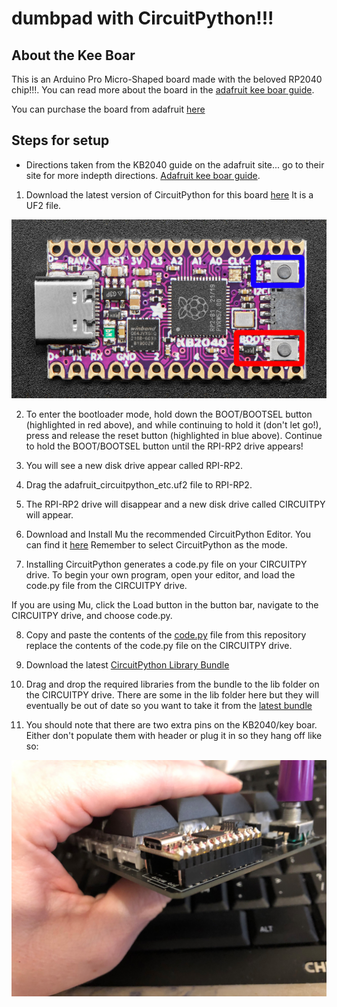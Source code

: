 # dumbpad with CircuitPython!!!

## About the Kee Boar

This is an Arduino Pro Micro-Shaped board made with the beloved RP2040 chip!!!. You can read more about the board in the [adafruit kee boar guide](https://learn.adafruit.com/adafruit-kb2040).

You can purchase the board from adafruit [here](https://www.adafruit.com/product/5302)

## Steps for setup

- Directions taken from the KB2040 guide on the adafruit site... go to their site for more indepth directions. [Adafruit kee boar guide](https://learn.adafruit.com/adafruit-kb2040).

1. Download the latest version of CircuitPython for this board [here](https://circuitpython.org/board/adafruit_kb2040/) It is a UF2 file.

![kb2040](./assets/images/Keeboar.jpg)

2. To enter the bootloader mode, hold down the BOOT/BOOTSEL button (highlighted in red above), and while continuing to hold it (don't let go!), press and release the reset button (highlighted in blue above). Continue to hold the BOOT/BOOTSEL button until the RPI-RP2 drive appears!

3. You will see a new disk drive appear called RPI-RP2.

4. Drag the adafruit_circuitpython_etc.uf2 file to RPI-RP2.

5. The RPI-RP2 drive will disappear and a new disk drive called CIRCUITPY will appear.

6. Download and Install Mu the recommended CircuitPython Editor. You can find it [here](https://codewith.mu/) Remember to select CircuitPython as the mode.

7. Installing CircuitPython generates a code.py file on your CIRCUITPY drive. To begin your own program, open your editor, and load the code.py file from the CIRCUITPY drive.

If you are using Mu, click the Load button in the button bar, navigate to the CIRCUITPY drive, and choose code.py.

8. Copy and paste the contents of the [code.py](./code.py) file from this repository replace the contents of the code.py file on the CIRCUITPY drive.

9. Download the latest [CircuitPython Library Bundle](https://circuitpython.org/libraries)

10. Drag and drop the required libraries from the bundle to the lib folder on the CIRCUITPY drive.  There are some in the lib folder here but they will eventually be out of date so you want to take it from the [latest bundle](https://circuitpython.org/libraries)

11. You should note that there are two extra pins on the KB2040/key boar.  Either don't populate them with header or plug it in so they hang off like so:

![assembled image](./assets/images/assembly.jpg)

